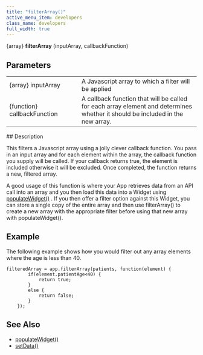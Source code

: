 ```yaml
---
title: "filterArray()"
active_menu_item: developers
class_name: developers
full_width: true
---
```



{array} **filterArray** (inputArray, callbackFunction)

## Parameters

<table>
<tr>
<td width="212">
{array} inputArray

</td>
<td width="9">
</td>
<td width="714">
A Javascript array to which a filter will be applied

</td>
</tr>
<tr>
<td width="212">
{function} callbackFunction

</td>
<td width="9">
</td>
<td width="714">
A callback function that will be called for each array element and determines whether it should be included in the new array.

</td>
</tr>
</table>
## Description

This filters a Javascript array using a jolly clever callback function. You pass in an input array and for each element within the array, the callback function you supply will be called. If your callback returns true, the element is included otherwise it will be excluded. Once completed, the function returns a new, filtered array.

A good usage of this function is where your App retrieves data from an API call into an array and you then load this data into a Widget using [populateWidget()](/developers/documentation/scripting-apis/client-api/widget-data-state-manipulation/populatewidget/) . If you then offer a filter option against this Widget, you can store a single copy of the entire array and then use filterArray() to create a new array with the appropriate filter before using that new array with populateWidget().

## Example

The following example shows how you would filter out any array elements where the age is less than 40.

    filteredArray = app.filterArray(patients, function(element) {
            if(element.patientAge<40) {
                return true;
            } 
            else {
                return false;
            }
        }); 
   

## See Also

 - [populateWidget()](/developers/documentation/scripting-apis/client-api/widget-data-state-manipulation/populatewidget/)
 - [setData()](/developers/documentation/scripting-apis/client-api/widget-data-state-manipulation/setdata)

